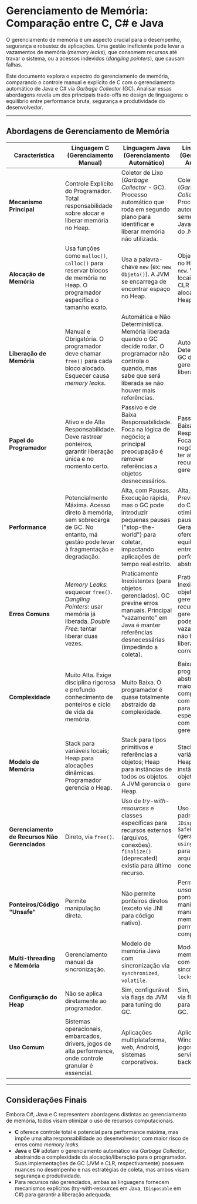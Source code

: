 # Gerenciamento de Memória: Comparação entre C, C# e Java

O gerenciamento de memória é um aspecto crucial para o desempenho, segurança e robustez de aplicações. Uma gestão ineficiente pode levar a vazamentos de memória (*memory leaks*), que consomem recursos até travar o sistema, ou a acessos indevidos (*dangling pointers*), que causam falhas.

Este documento explora o espectro do gerenciamento de memória, comparando o controle manual e explícito de C com o gerenciamento automático de Java e C# via *Garbage Collector* (GC). Analisar essas abordagens revela um dos principais trade-offs no design de linguagens: o equilíbrio entre performance bruta, segurança e produtividade do desenvolvedor.

---

## Abordagens de Gerenciamento de Memória

| Característica                | Linguagem C (Gerenciamento Manual)                  | Linguagem Java (Gerenciamento Automático)                         | Linguagem C# (Gerenciamento Automático)                           |
|------------------------------|----------------------------------------------------|------------------------------------------------------------------|------------------------------------------------------------------|
| **Mecanismo Principal**       | Controle Explícito do Programador. Total responsabilidade sobre alocar e liberar memória no Heap. | Coletor de Lixo (*Garbage Collector* - GC). Processo automático que roda em segundo plano para identificar e liberar memória não utilizada. | Coletor de Lixo (*Garbage Collector* - GC). Processo automático semelhante ao Java, mas dentro do .NET CLR. |
| **Alocação de Memória**       | Usa funções como `malloc()`, `calloc()` para reservar blocos de memória no Heap. O programador especifica o tamanho exato. | Usa a palavra-chave `new` (ex: `new Objeto()`). A JVM se encarrega de encontrar espaço no Heap. | Objetos criados no Heap usando `new`. Variáveis locais na Stack. O CLR gerencia a alocação no Heap. |
| **Liberação de Memória**      | Manual e Obrigatória. O programador deve chamar `free()` para cada bloco alocado. Esquecer causa *memory leaks*. | Automática e Não Determinística. Memória liberada quando o GC decide rodar. O programador não controla o quando, mas sabe que será liberada se não houver mais referências. | Automática e Não Determinística. O GC do .NET CLR gerencia a liberação. |
| **Papel do Programador**      | Ativo e de Alta Responsabilidade. Deve rastrear ponteiros, garantir liberação única e no momento certo. | Passivo e de Baixa Responsabilidade. Foca na lógica de negócio; a principal preocupação é remover referências a objetos desnecessários. | Passivo e de Baixa Responsabilidade. Foca na lógica de negócio. Precisa ter atenção a recursos não gerenciados. |
| **Performance**               | Potencialmente Máxima. Acesso direto à memória, sem sobrecarga de GC. No entanto, má gestão pode levar à fragmentação e degradação. | Alta, com Pausas. Execução rápida, mas o GC pode introduzir pequenas pausas ("stop-the-world") para coletar, impactando aplicações de tempo real estrito. | Alta, com Pausas Previsíveis. O GC do CLR é otimizado para pausas curtas. Geralmente, oferece um equilíbrio sólido entre performance e abstração. |
| **Erros Comuns**              | *Memory Leaks*: esquecer `free()`. *Dangling Pointers*: usar memória já liberada. *Double Free*: tentar liberar duas vezes. | Praticamente Inexistentes (para objetos gerenciados). GC previne erros manuais. Principal "vazamento" em Java é manter referências desnecessárias (impedindo a coleta). | Praticamente Inexistentes para objetos gerenciados. Para recursos não gerenciados, pode haver vazamentos se não forem liberados corretamente. |
| **Complexidade**              | Muito Alta. Exige disciplina rigorosa e profundo conhecimento de ponteiros e ciclo de vida da memória. | Muito Baixa. O programador é quase totalmente abstraído da complexidade. | Baixa. O programador é abstraído da maioria da complexidade, com mecanismos para lidar especificamente com recursos não gerenciados. |
| **Modelo de Memória**         | Stack para variáveis locais; Heap para alocações dinâmicas. Programador gerencia o Heap. | Stack para tipos primitivos e referências a objetos; Heap para instâncias de todos os objetos. A JVM gerencia o Heap. | Stack para variáveis locais; Heap para instâncias de objetos. O CLR gerencia o Heap. |
| **Gerenciamento de Recursos Não Gerenciados** | Direto, via `free()`. | Uso de *try-with-resources* e classes específicas para recursos externos (arquivos, conexões). `finalize()` (deprecated) existia para último recurso. | Uso explícito via padrão `IDisposable` e `SafeHandle` (geralmente via `using` statement) para liberar arquivos, conexões, etc. |
| **Ponteiros/Código "Unsafe"** | Permite manipulação direta. | Não permite ponteiros diretos (exceto via JNI para código nativo). | Permite código *unsafe* com ponteiros para manipulação manual de memória (exige permissão no compilador). |
| **Multi-threading e Memória** | Gerenciamento manual da sincronização. | Modelo de memória Java com sincronização via `synchronized`, `volatile`. | Modelo de memória do .NET com sincronização via `locks`, `volatile`. |
| **Configuração do Heap**     | Não se aplica diretamente ao programador. | Sim, configurável via flags da JVM para tuning do GC. | Sim, configurável via flags do CLR para tuning do GC. |
| **Uso Comum**                | Sistemas operacionais, embarcados, drivers, jogos de alta performance, onde controle granular é essencial. | Aplicações multiplataforma, web, Android, sistemas corporativos. | Aplicações Windows, web, jogos (Unity), serviços backend. |

---

## Considerações Finais

Embora C#, Java e C representem abordagens distintas ao gerenciamento de memória, todos visam otimizar o uso de recursos computacionais.

- **C** oferece controle total e potencial para performance máxima, mas impõe uma alta responsabilidade ao desenvolvedor, com maior risco de erros como *memory leaks*.
- **Java** e **C#** adotam o gerenciamento automático via *Garbage Collector*, abstraindo a complexidade da alocação/liberação para o programador. Suas implementações de GC (JVM e CLR, respectivamente) possuem nuances no desempenho e nas estratégias de coleta, mas ambos visam segurança e produtividade.
- Para recursos não gerenciados, ambas as linguagens fornecem mecanismos explícitos (try-with-resources em Java, `IDisposable` em C#) para garantir a liberação adequada.


